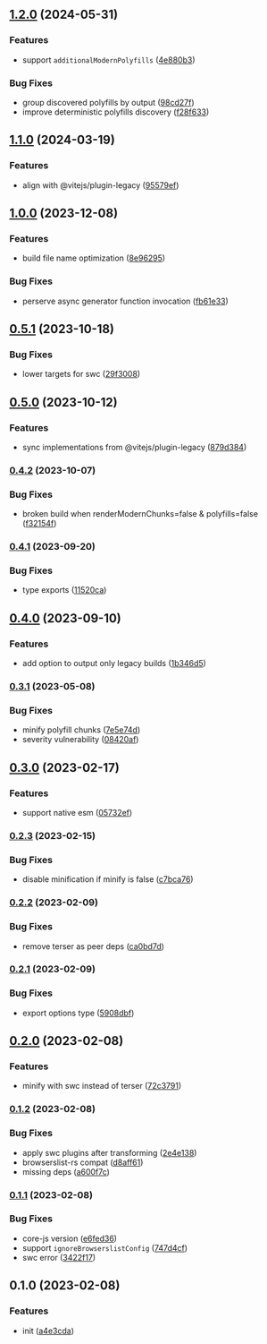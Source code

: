 

## [1.2.0](https://github.com/CyanSalt/vite-plugin-legacy-swc/compare/v1.1.0...v1.2.0) (2024-05-31)


### Features

* support `additionalModernPolyfills` ([4e880b3](https://github.com/CyanSalt/vite-plugin-legacy-swc/commit/4e880b3d7819a36f045019350345fb9b6ef3e6af))


### Bug Fixes

* group discovered polyfills by output ([98cd27f](https://github.com/CyanSalt/vite-plugin-legacy-swc/commit/98cd27f82038d7859eee9fb6a41c4f33367a9258))
* improve deterministic polyfills discovery ([f28f633](https://github.com/CyanSalt/vite-plugin-legacy-swc/commit/f28f633173b6c006055f8aa0484b3ae49157f8b6))

## [1.1.0](https://github.com/CyanSalt/vite-plugin-legacy-swc/compare/v1.0.0...v1.1.0) (2024-03-19)


### Features

* align with @vitejs/plugin-legacy ([95579ef](https://github.com/CyanSalt/vite-plugin-legacy-swc/commit/95579ef5305f793b140014680989ccc61c3b14b2))

## [1.0.0](https://github.com/CyanSalt/vite-plugin-legacy-swc/compare/v0.5.1...v1.0.0) (2023-12-08)


### Features

* build file name optimization ([8e96295](https://github.com/CyanSalt/vite-plugin-legacy-swc/commit/8e96295c8a7fc4f96d6979790765012f7850f7d9))


### Bug Fixes

* perserve async generator function invocation ([fb61e33](https://github.com/CyanSalt/vite-plugin-legacy-swc/commit/fb61e337971c7dac2ee963cff7fb7aeaabbf3759))

## [0.5.1](https://github.com/CyanSalt/vite-plugin-legacy-swc/compare/v0.5.0...v0.5.1) (2023-10-18)


### Bug Fixes

* lower targets for swc ([29f3008](https://github.com/CyanSalt/vite-plugin-legacy-swc/commit/29f30080258a19f7840175f21efb816176fd770f))

## [0.5.0](https://github.com/CyanSalt/vite-plugin-legacy-swc/compare/v0.4.2...v0.5.0) (2023-10-12)


### Features

* sync implementations from @vitejs/plugin-legacy ([879d384](https://github.com/CyanSalt/vite-plugin-legacy-swc/commit/879d384f896a98b4e0f834f3f9fc3a636d42f472))

### [0.4.2](https://github.com/CyanSalt/vite-plugin-legacy-swc/compare/v0.4.1...v0.4.2) (2023-10-07)


### Bug Fixes

* broken build when renderModernChunks=false & polyfills=false ([f32154f](https://github.com/CyanSalt/vite-plugin-legacy-swc/commit/f32154f317e3157a0f0e92f336679c586345ce99))

### [0.4.1](https://github.com/CyanSalt/vite-plugin-legacy-swc/compare/v0.4.0...v0.4.1) (2023-09-20)


### Bug Fixes

* type exports ([11520ca](https://github.com/CyanSalt/vite-plugin-legacy-swc/commit/11520ca71b912fc91794f14342f599f2ea26951c))

## [0.4.0](https://github.com/CyanSalt/vite-plugin-legacy-swc/compare/v0.3.1...v0.4.0) (2023-09-10)


### Features

* add option to output only legacy builds ([1b346d5](https://github.com/CyanSalt/vite-plugin-legacy-swc/commit/1b346d54ad69cee298dde76be7241038cb94594e))

### [0.3.1](https://github.com/CyanSalt/vite-plugin-legacy-swc/compare/v0.3.0...v0.3.1) (2023-05-08)


### Bug Fixes

* minify polyfill chunks ([7e5e74d](https://github.com/CyanSalt/vite-plugin-legacy-swc/commit/7e5e74dc3c32cd8fcda266d8098cf80d3c5ee3ec))
* severity vulnerability ([08420af](https://github.com/CyanSalt/vite-plugin-legacy-swc/commit/08420af503d06a2eda0f450ad89143b2dda8e5dd))

## [0.3.0](https://github.com/CyanSalt/vite-plugin-legacy-swc/compare/v0.2.3...v0.3.0) (2023-02-17)


### Features

* support native esm ([05732ef](https://github.com/CyanSalt/vite-plugin-legacy-swc/commit/05732ef8e41d0dc70b0c87efb703304c7bf31462))

### [0.2.3](https://github.com/CyanSalt/vite-plugin-legacy-swc/compare/v0.2.2...v0.2.3) (2023-02-15)


### Bug Fixes

* disable minification if minify is false ([c7bca76](https://github.com/CyanSalt/vite-plugin-legacy-swc/commit/c7bca76adf04ca64fe5908952aea84179b3bf660))

### [0.2.2](https://github.com/CyanSalt/vite-plugin-legacy-swc/compare/v0.2.1...v0.2.2) (2023-02-09)


### Bug Fixes

* remove terser as peer deps ([ca0bd7d](https://github.com/CyanSalt/vite-plugin-legacy-swc/commit/ca0bd7dbd9e0851de9d81206989eac3830478e77))

### [0.2.1](https://github.com/CyanSalt/vite-plugin-legacy-swc/compare/v0.2.0...v0.2.1) (2023-02-09)


### Bug Fixes

* export options type ([5908dbf](https://github.com/CyanSalt/vite-plugin-legacy-swc/commit/5908dbf7988d105c78d34b34e1fabb74bf2b6070))

## [0.2.0](https://github.com/CyanSalt/vite-plugin-legacy-swc/compare/v0.1.2...v0.2.0) (2023-02-08)


### Features

* minify with swc instead of terser ([72c3791](https://github.com/CyanSalt/vite-plugin-legacy-swc/commit/72c3791fa4d05e189e660842d8ab0f3898766231))

### [0.1.2](https://github.com/CyanSalt/vite-plugin-legacy-swc/compare/v0.1.1...v0.1.2) (2023-02-08)


### Bug Fixes

* apply swc plugins after transforming ([2e4e138](https://github.com/CyanSalt/vite-plugin-legacy-swc/commit/2e4e13851f1ceb3672125c09502750988fe30033))
* browserslist-rs compat ([d8aff61](https://github.com/CyanSalt/vite-plugin-legacy-swc/commit/d8aff618cf162f5b95562a1169b748fad14a6470))
* missing deps ([a600f7c](https://github.com/CyanSalt/vite-plugin-legacy-swc/commit/a600f7c3f1b7e8711d330d32cab55bff8d9d2c01))

### [0.1.1](https://github.com/CyanSalt/vite-plugin-legacy-swc/compare/v0.1.0...v0.1.1) (2023-02-08)


### Bug Fixes

* core-js version ([e6fed36](https://github.com/CyanSalt/vite-plugin-legacy-swc/commit/e6fed36b25f95b88f7fa84493854eac98ef89b88))
* support `ignoreBrowserslistConfig` ([747d4cf](https://github.com/CyanSalt/vite-plugin-legacy-swc/commit/747d4cfa0a90aab1c1590e0ca0d843bb2adfb06b))
* swc error ([3422f17](https://github.com/CyanSalt/vite-plugin-legacy-swc/commit/3422f173fa64dbb4d15a60d89710086a68f82f47))

## 0.1.0 (2023-02-08)


### Features

* init ([a4e3cda](https://github.com/CyanSalt/vite-plugin-legacy-swc/commit/a4e3cdace03d082f006c589ad758018aa05d29d1))
